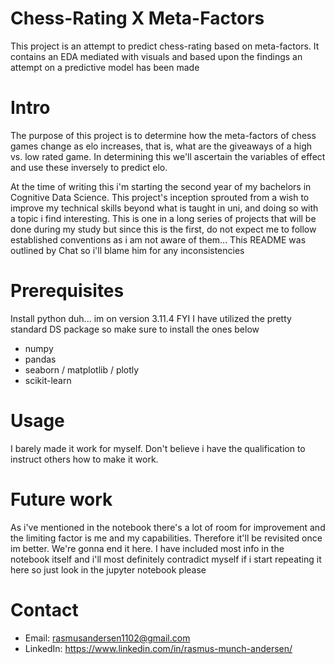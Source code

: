 # Chess-Rating X Meta-Factors

This project is an attempt to predict chess-rating based on meta-factors.
It contains an EDA mediated with visuals and based upon the findings an attempt on a predictive model has been made

# Intro

The purpose of this project is to determine how the meta-factors of chess games change as elo increases, that is, what are the giveaways of a high vs. low rated game. In determining this we'll ascertain the variables of effect and use these inversely to predict elo.

At the time of writing this i'm starting the second year of my bachelors in Cognitive Data Science. This project's inception sprouted from a wish to improve my technical skills beyond what is taught in uni, and doing so with a topic i find interesting. This is one in a long series of projects that will be done during my study but since this is the first, do not expect me to follow established conventions as i am not aware of them... This README was outlined by Chat so i'll blame him for any inconsistencies

# Prerequisites

Install python duh... im on version 3.11.4 FYI
I have utilized the pretty standard DS package so make sure to install the ones below

- numpy
- pandas
- seaborn / matplotlib / plotly
- scikit-learn

# Usage

I barely made it work for myself. Don't believe i have the qualification to instruct others how to make it work.

# Future work

As i've mentioned in the notebook there's a lot of room for improvement and the limiting factor is me and my capabilities. Therefore it'll be revisited once im better. We're gonna end it here. I have included most info in the notebook itself and i'll most definitely contradict myself if i start repeating it here so just look in the jupyter notebook please

# Contact

- Email: rasmusandersen1102@gmail.com
- LinkedIn: https://www.linkedin.com/in/rasmus-munch-andersen/
